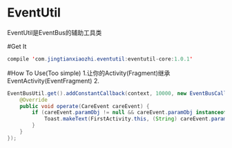 # EventUtil
EventUtil是EventBus的辅助工具类

#Get It
```java  
compile 'com.jingtianxiaozhi.eventutil:eventutil-core:1.0.1'
```

#How To Use(Too simple)
1.让你的Activity(Fragment)继承EventActivity(EventFragment)
2.
```java  
EventBusUtil.get().addConstantCallback(context, 10000, new EventBusCallback() {
    @Override
    public void operate(CareEvent careEvent) {
        if (careEvent.paramObj != null && careEvent.paramObj instanceof String) {
            Toast.makeText(FirstActivity.this, (String) careEvent.paramObj, Toast.LENGTH_SHORT).show();
        }
    }
});
```
